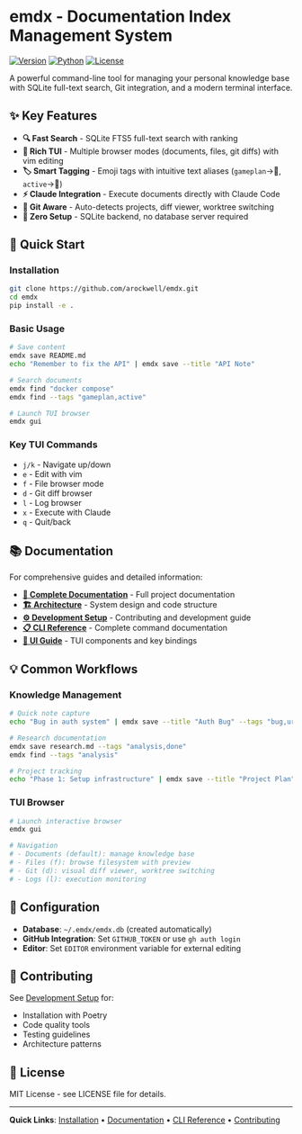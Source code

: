# emdx - Documentation Index Management System

[![Version](https://img.shields.io/badge/version-0.7.0-blue.svg)](https://github.com/arockwell/emdx/releases)
[![Python](https://img.shields.io/badge/python-3.13%2B-blue.svg)](https://www.python.org/downloads/)
[![License](https://img.shields.io/badge/license-MIT-green.svg)](https://opensource.org/licenses/MIT)

A powerful command-line tool for managing your personal knowledge base with SQLite full-text search, Git integration, and a modern terminal interface.

## ✨ **Key Features**

- **🔍 Fast Search** - SQLite FTS5 full-text search with ranking
- **🎨 Rich TUI** - Multiple browser modes (documents, files, git diffs) with vim editing  
- **🏷️ Smart Tagging** - Emoji tags with intuitive text aliases (`gameplan`→🎯, `active`→🚀)
- **⚡ Claude Integration** - Execute documents directly with Claude Code
- **🔧 Git Aware** - Auto-detects projects, diff viewer, worktree switching
- **💾 Zero Setup** - SQLite backend, no database server required

## 🚀 **Quick Start**

### Installation
```bash
git clone https://github.com/arockwell/emdx.git
cd emdx
pip install -e .
```

### Basic Usage
```bash
# Save content
emdx save README.md
echo "Remember to fix the API" | emdx save --title "API Note"

# Search documents  
emdx find "docker compose"
emdx find --tags "gameplan,active"

# Launch TUI browser
emdx gui
```

### Key TUI Commands
- `j/k` - Navigate up/down
- `e` - Edit with vim
- `f` - File browser mode
- `d` - Git diff browser  
- `l` - Log browser
- `x` - Execute with Claude
- `q` - Quit/back

## 📚 **Documentation**

For comprehensive guides and detailed information:

- **[📖 Complete Documentation](docs/)** - Full project documentation
- **[🏗️ Architecture](docs/architecture.md)** - System design and code structure
- **[⚙️ Development Setup](docs/development-setup.md)** - Contributing and development guide
- **[📋 CLI Reference](docs/cli-api.md)** - Complete command documentation
- **[🎨 UI Guide](docs/ui-architecture.md)** - TUI components and key bindings

## 💡 **Common Workflows**

### Knowledge Management
```bash
# Quick note capture
echo "Bug in auth system" | emdx save --title "Auth Bug" --tags "bug,urgent"

# Research documentation  
emdx save research.md --tags "analysis,done"
emdx find --tags "analysis"

# Project tracking
echo "Phase 1: Setup infrastructure" | emdx save --title "Project Plan" --tags "gameplan,active"
```

### TUI Browser
```bash
# Launch interactive browser
emdx gui

# Navigation
# - Documents (default): manage knowledge base
# - Files (f): browse filesystem with preview
# - Git (d): visual diff viewer, worktree switching  
# - Logs (l): execution monitoring
```

## 🔧 **Configuration**

- **Database**: `~/.emdx/emdx.db` (created automatically)
- **GitHub Integration**: Set `GITHUB_TOKEN` or use `gh auth login`
- **Editor**: Set `EDITOR` environment variable for external editing

## 🤝 **Contributing**

See [Development Setup](docs/development-setup.md) for:
- Installation with Poetry
- Code quality tools
- Testing guidelines
- Architecture patterns

## 📄 **License**

MIT License - see LICENSE file for details.

---

**Quick Links**: [Installation](#-quick-start) • [Documentation](docs/) • [CLI Reference](docs/cli-api.md) • [Contributing](docs/development-setup.md)
